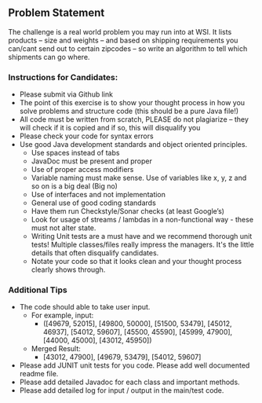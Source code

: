 ## Problem Statement

The challenge is a real world problem you may run into at WSI. It lists products – size and weights – and based
on shipping requirements you can/cant send out to certain zipcodes – so write an algorithm to tell which
shipments can go where.

### Instructions for Candidates:
- Please submit via Github link
- The point of this exercise is to show your thought process in how you solve problems and structure code
(this should be a pure Java file!)
- All code must be written from scratch, PLEASE do not plagiarize – they will check if it is copied and if
so, this will disqualify you
- Please check your code for syntax errors
- Use good Java development standards and object oriented principles.  
    - Use spaces instead of tabs
    - JavaDoc must be present and proper
    - Use of proper access modifiers
    - Variable naming must make sense. Use of variables like x, y, z and so on is a big deal (Big no)
    - Use of interfaces and not implementation
    - General use of good coding standards
    - Have them run Checkstyle/Sonar checks (at least Google’s)
    - Look for usage of streams / lambdas in a non-functional way - these must not alter state.
    - Writing Unit tests are a must have and we recommend thorough unit tests! Multiple classes/files really
impress the managers. It&#39;s the little details that often disqualify candidates.
    - Notate your code so that it looks clean and your thought process clearly shows through.

### Additional Tips
- The code should able to take user input.
    - For example, input:
        - ([49679, 52015], [49800, 50000], [51500, 53479], [45012, 46937], [54012, 59607], [45500, 45590],
[45999, 47900], [44000, 45000], [43012, 45950])
    - Merged Result:
        - [43012, 47900], [49679, 53479], [54012, 59607]
- Please add JUNIT unit tests for you code. Please add well documented readme file.  
- Please add detailed Javadoc for each class and important methods.
- Please add detailed log for input / output in the main/test code.


